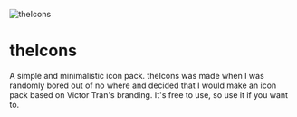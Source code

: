 ![theIcons](https://i.imgur.com/mBBNLRf.png)
# theIcons
A simple and minimalistic icon pack.
theIcons was made when I was randomly bored out of no where and decided that I would make an icon pack based on Victor Tran's branding. It's free to use, so use it if you want to.



